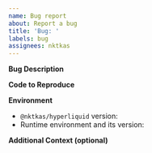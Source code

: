 ```yaml
---
name: Bug report
about: Report a bug
title: 'Bug: '
labels: bug
assignees: nktkas
---
```


**Bug Description**

<!-- Briefly describe the bug. -->

**Code to Reproduce**

<!-- Provide a minimal code snippet that reproduces the bug. -->

**Environment**

- `@nktkas/hyperliquid` version:
- Runtime environment and its version: <!-- Node.js / Deno / Bun / Web -->

**Additional Context (optional)**

<!-- Include any other relevant information (e.g. error stack traces, related issues, suggestions on how to fix, etc.). -->
